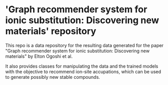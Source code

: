 # 'Graph recommender system for ionic substitution: Discovering new materials' repository

This repo is a data repository for the resulting data generated for the paper "Graph recommender system for ionic substitution: Discovering new materials" by Elton Ogoshi et al.  

It also provides classes for manipulating the data and the trained models with the objective to recommend ion-site accupations, which can be used to generate possibly new stable compounds.